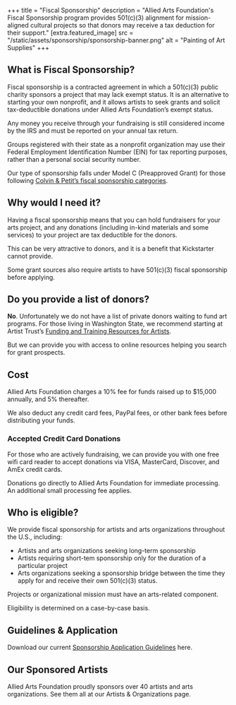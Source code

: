 +++
title = "Fiscal Sponsorship"
description = "Allied Arts Foundation's Fiscal Sponsorship program provides 501(c)(3) alignment for mission-aligned cultural projects so that donors may receive a tax deduction for their support."
[extra.featured_image]
src = "/static/assets/sponsorship/sponsorship-banner.png"
alt = "Painting of Art Supplies"
+++

## What is Fiscal Sponsorship?

Fiscal sponsorship is a contracted agreement in which a 501(c)(3) public charity sponsors a project that may lack exempt status. It is an alternative to starting your own nonprofit, and it allows artists to seek grants and solicit tax-deductible donations under Allied Arts Foundation’s exempt status.

Any money you receive through your fundraising is still considered income by the IRS and must be reported on your annual tax return.

Groups registered with their state as a nonprofit organization may use their Federal Employment Identification Number (EIN) for tax reporting purposes, rather than a personal social security number.

Our type of sponsorship falls under Model C (Preapproved Grant) for those following [Colvin & Petit’s fiscal sponsorship categories](https://fiscalsponsorship.com/the-models-summary/).

## Why would I need it?

Having a fiscal sponsorship means that you can hold fundraisers for your arts project, and any donations (including in-kind materials and some services) to your project are tax deductible for the donors.

This can be very attractive to donors, and it is a benefit that Kickstarter cannot provide.

Some grant sources also require artists to have 501(c)(3) fiscal sponsorship before applying.

## Do you provide a list of donors?

**No**. Unfortunately we do not have a list of private donors waiting to fund art programs. For those living in Washington State, we recommend starting at Artist Trust’s [Funding and Training Resources for Artists](https://artisttrust.org/index.php/for-artists).

But we can provide you with access to online resources helping you search for grant prospects.

## Cost

Allied Arts Foundation charges a 10% fee for funds raised up to $15,000 annually, and 5% thereafter.

We also deduct any credit card fees, PayPal fees, or other bank fees before distributing your funds.

### Accepted Credit Card Donations

For those who are actively fundraising, we can provide you with one free wifi card reader to accept donations via VISA, MasterCard, Discover, and AmEx credit cards.

Donations go directly to Allied Arts Foundation for immediate processing. An additional small processing fee applies.

## Who is eligible?

We provide fiscal sponsorship for artists and arts organizations throughout the U.S., including:

- Artists and arts organizations seeking long-term sponsorship
- Artists requiring short-tem sponsorship only for the duration of a particular project
- Arts organizations seeking a sponsorship bridge between the time they apply for and receive their own 501(c)(3) status.

Projects or organizational mission must have an arts-related component.

Eligibility is determined on a case-by-case basis.

## Guidelines & Application

Download our current [Sponsorship Application Guidelines](/assets/sponsorship/AAF-Sponsorship-Guidelines.pdf) here.

## Our Sponsored Artists

Allied Arts Foundation proudly sponsors over 40 artists and arts organizations.
See them all at our Artists & Organizations page.
